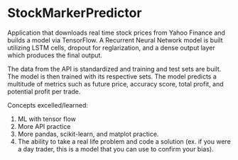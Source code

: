 # StockMarkerPredictor
Application that downloads real time stock prices from Yahoo Finance and builds a model via TensorFlow. A Recurrent Neural Network model is built utilizing LSTM cells, dropout for reglarization, and a dense output layer which produces the final output.

The data from the API is standardized and training and test sets are built. The model is then trained with its respective sets. The model predicts a multitude of metrics such as future price, accuracy score, total profit, and potential profit per trade. 

Concepts excelled/learned: 
1) ML with tensor flow
2) More API practice
3) More pandas, scikit-learn, and matplot practice. 
4) The ability to take a real life problem and code a solution (ex. if you were a day trader, this is a model that you can use to confirm your bias).
